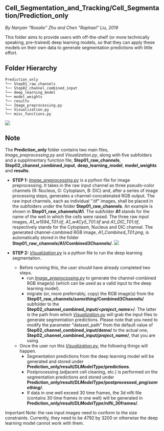 ## Cell_Segmentation_and_Tracking/Cell_Segmentation/Prediction_only
*By Nanyan "Rosalie" Zhu and Chen "Raphael" Liu, 2019*

This folder aims to provide users with off-the-shelf (or more technically speaking, pre-trained) deep learning models, so that they can apply these models on their own data to generate segmentation predictions with little effort.

## Folder Hierarchy
```
Prediction_only
└── Step01_raw_channels
└── Step02_channel_combined_input
└── deep_learning_model
└── model_weights
└── results
└── Image_preprocessing.py
└── Visualization.py
└── misc_functions.py
```
![](https://github.com/SAIL-GuoLab/Cell_Segmentation_and_Tracking/blob/master/Cell_segmentation/figures/prediction_flowchart.png)



## Note
The **Prediction_only** folder contains two main files, *Image_preprocessing.py* and *Visualization.py*, along with five subfolders and a supplimentary function file, **Step01_raw_channels**, **Step02_channel_combined_input**, **deep_learning_model**, **model_weights** and **results**.

- **STEP 1:** [*Image_preprocessing.py*](https://github.com/SAIL-GuoLab/Cell_Segmentation_and_Tracking/blob/master/Cell_segmentation/Prediction_only/Image_preprocessing.py) is a python file for image preprocessing. It takes in the raw input channel as three pseudo-color channels (R: Nucleus, G: Cytoplasm, B: DIC) and, after a series of image processing steps, generates a channel-concatenated RGB output. The raw input channels, each as individual ".tif" images, shall be placed in the subfolders under the folder **Step01_raw_channels**. An example is shown in **Step01_raw_channels/A1**. The subfolder **A1** stands for the name of the well in which the cells were raised. The three raw input images, *A1_w1594_T01.tif*, *A1_w4Cy5_T01.tif* and *A1_DIC_T01.tif*, respectively stands for the Cytoplasm, Nucleus and DIC channel. The generated channel-combined RGB image, *A1_Combined_T01.png*, is automatically stored in the folder **Step01_raw_channels/A1/Combined3Channels/**.
![](https://github.com/SAIL-GuoLab/Cell_Segmentation_and_Tracking/blob/master/Cell_segmentation/figures/Preprocessing_demo.png)

- **STEP 2:** [*Visualization.py*](https://github.com/SAIL-GuoLab/Cell_Segmentation_and_Tracking/blob/master/Cell_segmentation/Prediction_only/Visualization.py) is a python file to run the deep learning segmentation.
    - Before running this, the user should have already completed two steps.
        - run [*Image_preprocessing.py*](https://github.com/SAIL-GuoLab/Cell_Segmentation_and_Tracking/blob/master/Cell_segmentation/Prediction_only/Image_preprocessing.py) to generate the channel-combined RGB image(s) (which can be used as a valid input to the deep learning model).
        - migrate (or, more preferrably, copy) the RGB image(s) from the **Step01_raw_channels/*something*/Combined3Channels/** subfolder to the **Step02_channel_combined_input/<*project_name*>/**. The latter is the path from which [*Visualization.py*](https://github.com/SAIL-GuoLab/Cell_Segmentation_and_Tracking/blob/master/Cell_segmentation/Prediction_only/Visualization.py) will grab the input files to generate segmentation predictions. Please note that you need to modify the parameter "dataset_path" from the default value of **Step02_channel_combined_input/demo/** to the actual one, **Step02_channel_combined_input/*project_name*/**, that you are using.
    - Once the user run this [*Visualization.py*](https://github.com/SAIL-GuoLab/Cell_Segmentation_and_Tracking/blob/master/Cell_segmentation/Prediction_only/Visualization.py), the following things will happen.
        - Segmentation predictions from the deep learning model will be generated and stored under **Prediction_only/result/*DLModelType*/predictions**.
        - Postprocessing (adjacent cell cleaning, etc.) is performed on the segmentation predictions and stored under **Prediction_only/result/*DLModelType*/postprocessed_png/*something*/**.
        - If data in one well exceed 30 time frames, the 3d nifti file (contains 30 time frames in one well) will be generated in **Prediction_only/result/*DLModelType*/nifti_30frames/**.


Important Note: the raw input images need to conform to the size constraints. Currently, they need to be 4792 by 3200 or otherwise the deep learning model cannot work with them.
